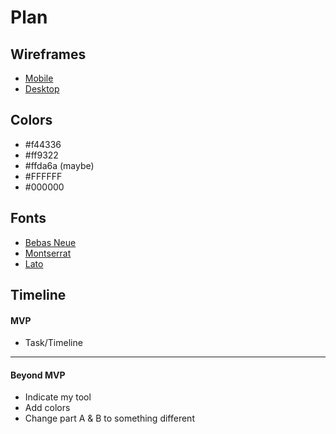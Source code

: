 # Plan

## Wireframes
* [Mobile](https://wireframe.cc/muuFzh)
* [Desktop](https://wireframe.cc/dKi7WL)

## Colors
* #f44336
* #ff9322
* #ffda6a (maybe)
* #FFFFFF
* #000000
## Fonts
* [Bebas Neue](https://fonts.google.com/specimen/Bebas+Neue?query=Bebas+Neue)
* [Montserrat](https://fonts.google.com/specimen/Montserrat)
* [Lato](https://fonts.google.com/specimen/Lato)



## Timeline

#### MVP

* Task/Timeline

---

#### Beyond MVP

* Indicate my tool
* Add colors
* Change part A & B to something different
